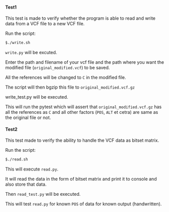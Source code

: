 #### Test1

This test is made to verify whether the program is able to read and write data from a VCF file to a new VCF file.

Run the script:

```sh
$./write.sh
```
`write.py` will be excuted. 

Enter the path and filename of your vcf file and the path where you want the modified file (`original_modified.vcf`) to be saved.

All the references will be changed to `C` in the modified file.

The script will then bgzip this file to `original_modified.vcf.gz`

write_test.py will be executed.

This will run the pytest which will assert that `original_modified.vcf.gz` has all the references as `C` and all other factors (`POS`, `ALT` et cetra) are same as the original file or not.

#### Test2

This test made to verify the ability to handle the VCF data as bitset matrix.

Run the script:  
```sh
$./read.sh
```
This will execute `read.py`. 

It will read the data in the form of bitset matrix and print it to console and also store that data. 

Then `read_test.py` will be executed. 

This will test `read.py` for known `POS` of data for known output (handwritten).

